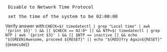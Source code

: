 <pre> Disable to Network Time Protocol</pre>

<pre> set the time of the system to be 02:00:00 </pre>

Verify answer with:`CHECK=$( timedatectl | grep "Local time" | awk '{print $5}' ) && [[ $CHECK == 02:0* ]] && NTP=$( timedatectl | grep NTP | awk '{print $3}' ) && [[ $NTP == inactive ]] && echo "${GREEN}Awesome, proceed ${RESET}" || echo "${RED}Try Again${RESET}"`{{execute}}
